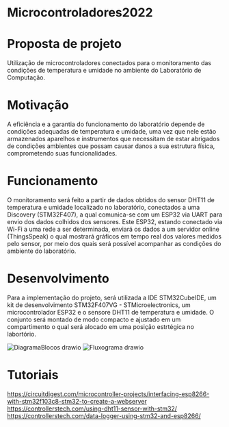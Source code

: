 # Microcontroladores2022
# **Proposta de projeto** 

Utilização de microcontroladores conectados para o monitoramento das condições de temperatura e umidade no ambiente do Laboratório de Computação.

# **Motivação** 

A eficiência e a garantia do funcionamento do laboratório depende de condições adequadas de temperatura e umidade, uma vez que nele estão armazenados aparelhos e instrumentos que necessitam de estar abrigados de condições ambientes que possam causar danos a sua estrutura física, comprometendo suas funcionalidades.

# **Funcionamento**

O monitoramento será feito a partir de dados obtidos do sensor DHT11 de temperatura e umidade localizado no laboratório, conectados a uma Discovery (STM32F407), a qual comunica-se com um ESP32 via UART para envio dos dados colhidos dos sensores. Este ESP32, estando conectado via Wi-Fi a uma rede a ser determinada, enviará os dados a um servidor online (ThingsSpeak) o qual mostrará gráficos em tempo real dos valores medidos pelo sensor, por meio dos quais será possível acompanhar as condições do ambiente do laboratório.

# **Desenvolvimento**

Para a implementação do projeto, será utilizada a IDE STM32CubeIDE, um kit de desenvolvimento STM32F407VG - STMicroelectronics, um microcontrolador ESP32 e o sensore DHT11 de temperatura e umidade. O conjunto será montado de modo compacto e ajustado em um compartimento o qual será alocado em uma posição estrtégica no labortório.

![DiagramaBlocos drawio](https://user-images.githubusercontent.com/55112024/169420858-06cee869-8e8e-402d-8565-bc252f802b86.png)
![Fluxograma drawio](https://user-images.githubusercontent.com/55112024/169420860-c32dc24a-7b9b-49dc-b0a4-82e51b6c7ea0.png)

# **Tutoriais**
https://circuitdigest.com/microcontroller-projects/interfacing-esp8266-with-stm32f103c8-stm32-to-create-a-webserver
https://controllerstech.com/using-dht11-sensor-with-stm32/
https://controllerstech.com/data-logger-using-stm32-and-esp8266/

